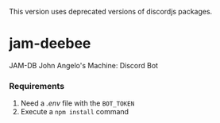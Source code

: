 This version uses deprecated versions of discordjs packages.

# jam-deebee
JAM-DB
John Angelo's Machine: Discord Bot

### Requirements
1. Need a _.env_ file with the `BOT_TOKEN`
2. Execute a `npm install` command
